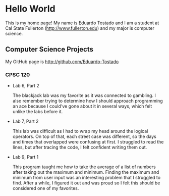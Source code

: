 
# Hello World

This is my home page! My name is Eduardo Tostado and I am a student at Cal State Fullerton (http://www.fullerton.edu) and my major is computer science.

## Computer Science Projects

My GitHub page is http://github.com/Eduardo-Tostado

### CPSC 120

* Lab 6, Part 2

    The blackjack lab was my favorite as it was connected to gambling. I also remember trying to determine how I should approach programming an ace because I could’ve gone about it in several ways, which felt unlike the labs before it.

* Lab 7, Part 2

    This lab was difficult as I had to wrap my head around the logical operators. On top of that, each street case was different, so the days and times that overlapped were confusing at first. I struggled to read the lines, but after tracing the code, I felt confident writing them out.

* Lab 9, Part 1

    This program taught me how to take the average of a list of numbers after taking out the maximum and minimum. Finding the maximum and minimum from user input was an interesting problem that I struggled to find. After a while, I figured it out and was proud so I felt this should be considered one of my favorites.
